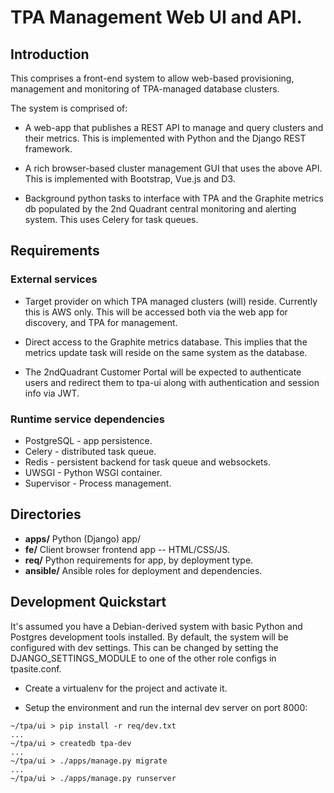 
TPA Management Web UI and API.
==============================

## Introduction

This comprises a front-end system to allow web-based provisioning, management
and monitoring of TPA-managed database clusters.

The system is comprised of:

* A web-app that publishes a REST API to manage and query clusters and
their metrics. This is implemented with Python and the Django REST framework.

* A rich browser-based cluster management GUI that uses the above API. This is
implemented with Bootstrap, Vue.js and D3.

* Background python tasks to interface with TPA and the Graphite metrics db
populated by the 2nd Quadrant central monitoring and alerting system. This
uses Celery for task queues.


## Requirements

### External services

* Target provider on which TPA managed clusters (will) reside. Currently this
is AWS only. This will be accessed both via the web app for discovery, and TPA
for management.

* Direct access to the Graphite metrics database. This implies that the metrics
update task will reside on the same system as the database.


* The 2ndQuadrant Customer Portal will be expected to authenticate users and
redirect them to tpa-ui along with authentication and session info via JWT.


### Runtime service dependencies

* PostgreSQL - app persistence.
* Celery - distributed task queue.
* Redis - persistent backend for task queue and websockets.
* UWSGI - Python WSGI container.
* Supervisor - Process management.


## Directories

* __apps/__ Python (Django) app/
* __fe/__ Client browser frontend app -- HTML/CSS/JS.
* __req/__ Python requirements for app, by deployment type.
* __ansible/__ Ansible roles for deployment and dependencies.



## Development Quickstart

It's assumed you have a Debian-derived system with basic Python and Postgres
development tools installed. By default, the system will be configured with
dev settings. This can be changed by setting the DJANGO_SETTINGS_MODULE to
one of the other role configs in tpasite.conf.

* Create a virtualenv for the project and activate it.

* Setup the environment and run the internal dev server on port 8000:

```
~/tpa/ui > pip install -r req/dev.txt
...
~/tpa/ui > createdb tpa-dev
...
~/tpa/ui > ./apps/manage.py migrate
...
~/tpa/ui > ./apps/manage.py runserver
```
